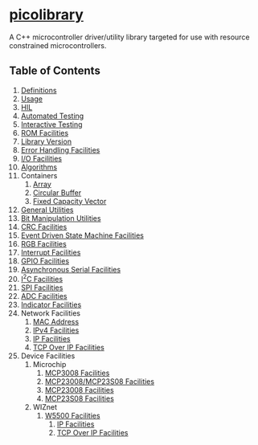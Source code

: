 # [picolibrary](https://github.com/apcountryman/picolibrary)
A C++ microcontroller driver/utility library targeted for use with resource constrained
microcontrollers.

## Table of Contents
1. [Definitions](definitions.md)
1. [Usage](usage.md)
1. [HIL](hil.md)
1. [Automated Testing](testing-automated.md)
1. [Interactive Testing](testing-interactive.md)
1. [ROM Facilities](rom.md)
1. [Library Version](library_version.md)
1. [Error Handling Facilities](error_handling.md)
1. [I/O Facilities](io.md)
1. [Algorithms](algorithms.md)
1. Containers
    1. [Array](containers/array.md)
    1. [Circular Buffer](containers/circular_buffer.md)
    1. [Fixed Capacity Vector](containers/fixed_capacity_vector.md)
1. [General Utilities](general_utilities.md)
1. [Bit Manipulation Utilities](bit_manipulation_utilities.md)
1. [CRC Facilities](crc.md)
1. [Event Driven State Machine Facilities](event_driven_state_machine.md)
1. [RGB Facilities](rgb.md)
1. [Interrupt Facilities](interrupt.md)
1. [GPIO Facilities](gpio.md)
1. [Asynchronous Serial Facilities](asynchronous_serial.md)
1. [I<sup>2</sup>C Facilities](i2c.md)
1. [SPI Facilities](spi.md)
1. [ADC Facilities](adc.md)
1. [Indicator Facilities](indicator.md)
1. Network Facilities
    1. [MAC Address](network/mac_address.md)
    1. [IPv4 Facilities](network/ipv4.md)
    1. [IP Facilities](network/ip.md)
    1. [TCP Over IP Facilities](network/tcp_over_ip.md)
1. Device Facilities
    1. Microchip
        1. [MCP3008 Facilities](device/microchip/mcp3008.md)
        1. [MCP23008/MCP23S08 Facilities](device/microchip/mcp23x08.md)
        1. [MCP23008 Facilities](device/microchip/mcp23008.md)
        1. [MCP23S08 Facilities](device/microchip/mcp23s08.md)
    1. WIZnet
        1. [W5500 Facilities](device/wiznet/w5500.md)
            1. [IP Facilities](device/wiznet/w5500/ip.md)
            1. [TCP Over IP Facilities](device/wiznet/w5500/tcp_over_ip.md)
